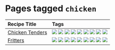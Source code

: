 # Pages tagged `chicken`

|Recipe Title|Tags
|:---|:---|
|[Chicken Tenders](../recipes/chickentenders.md)|[![](https://img.shields.io/badge/tag-airfryer-42963a)](../tags/airfryer.md) [![](https://img.shields.io/badge/tag-amazing-5d33f3)](../tags/amazing.md) [![](https://img.shields.io/badge/tag-battered-f47a18)](../tags/battered.md) [![](https://img.shields.io/badge/tag-chicken-9d5b24)](../tags/chicken.md) [![](https://img.shields.io/badge/tag-crumbed-9acea8)](../tags/crumbed.md) [![](https://img.shields.io/badge/tag-messy-eadebe)](../tags/messy.md) [![](https://img.shields.io/badge/tag-mine-99d437)](../tags/mine.md) [![](https://img.shields.io/badge/tag-profile-e5c1d4)](../tags/profile.md) [![](https://img.shields.io/badge/tag-sides-32f6f2)](../tags/sides.md)|
|[Fritters](../recipes/fritters.md)|[![](https://img.shields.io/badge/tag-chicken-9d5b24)](../tags/chicken.md) [![](https://img.shields.io/badge/tag-dairy-e4f90)](../tags/dairy.md) [![](https://img.shields.io/badge/tag-family-c02c21)](../tags/family.md) [![](https://img.shields.io/badge/tag-fried-ab4f55)](../tags/fried.md) [![](https://img.shields.io/badge/tag-ham-2b6571)](../tags/ham.md) [![](https://img.shields.io/badge/tag-lamb-1fc54)](../tags/lamb.md) [![](https://img.shields.io/badge/tag-leftovers-32c994)](../tags/leftovers.md) [![](https://img.shields.io/badge/tag-profile-e5c1d4)](../tags/profile.md) [![](https://img.shields.io/badge/tag-vegetables-e5fa6f)](../tags/vegetables.md)|